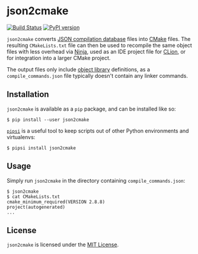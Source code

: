 # json2cmake

[![Build Status](https://travis-ci.org/AbigailBuccaneer/json2cmake.svg?branch=master)](https://travis-ci.org/AbigailBuccaneer/json2cmake)
[![PyPI version](https://img.shields.io/pypi/v/json2cmake.svg)](https://pypi.python.org/pypi/json2cmake)

`json2cmake` converts [JSON compilation database][] files into [CMake][] files.
The resulting `CMakeLists.txt` file can then be used to recompile the same object files with less overhead via [Ninja][], used as an IDE project file for [CLion][], or for integration into a larger CMake project.

The output files only include [object library][] definitions, as a `compile_commands.json` file typically doesn't contain any linker commands.

[JSON compilation database]: http://clang.llvm.org/docs/JSONCompilationDatabase.html
[CMake]: https://cmake.org/
[Ninja]: https://ninja-build.org/
[CLion]: https://www.jetbrains.com/clion/
[object library]: https://cmake.org/Wiki/CMake/Tutorials/Object_Library

## Installation

`json2cmake` is available as a `pip` package, and can be installed like so:

    $ pip install --user json2cmake

[`pipsi`][] is a useful tool to keep scripts out of other Python environments and virtualenvs:

    $ pipsi install json2cmake

[`pipsi`]: https://github.com/mitsuhiko/pipsi

## Usage

Simply run `json2cmake` in the directory containing `compile_commands.json`:

    $ json2cmake
    $ cat CMakeLists.txt
    cmake_minimum_required(VERSION 2.8.8)
    project(autogenerated)
    ...

## License

`json2cmake` is licensed under the [MIT License][].

[MIT License]: https://github.com/AbigailBuccaneer/json2cmake/blob/master/LICENSE
